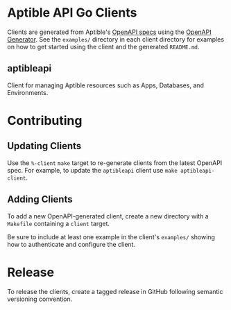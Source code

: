 # Aptible API Go Clients

Clients are generated from Aptible's [OpenAPI specs](https://www.openapis.org/) using the [OpenAPI Generator](https://github.com/OpenAPITools/openapi-generator). See the `examples/` directory in each client directory for examples on how to get started using the client and the generated `README.md`.

## aptibleapi

Client for managing Aptible resources such as Apps, Databases, and Environments.

# Contributing

## Updating Clients

Use the `%-client` `make` target to re-generate clients from the latest OpenAPI spec. For example, to update the `aptibleapi` client use `make aptibleapi-client`.

## Adding Clients

To add a new OpenAPI-generated client, create a new directory with a `Makefile` containing a `client` target.

Be sure to include at least one example in the client's `examples/` showing how to authenticate and configure the client.

# Release

To release the clients, create a tagged release in GitHub following semantic versioning convention.
